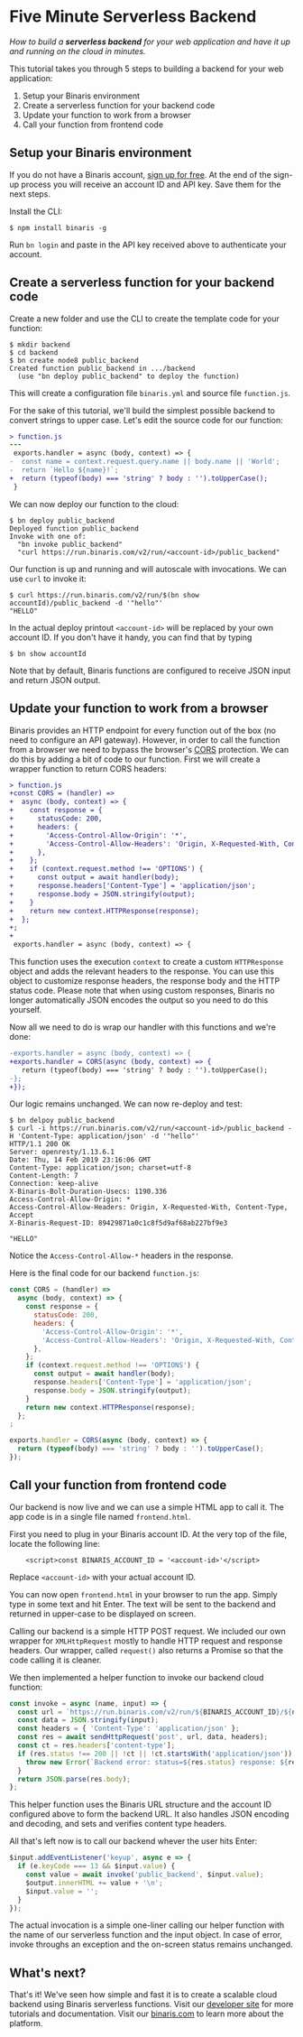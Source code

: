 # Five Minute Serverless Backend
*How to build a **serverless backend** for your web application and have it up and running on the cloud in minutes.*

This tutorial takes you through 5 steps to building a backend for your web application:
1. Setup your Binaris environment
1. Create a serverless function for your backend code
1. Update your function to work from a browser
1. Call your function from frontend code

## Setup your Binaris environment

If you do not have a Binaris account, [sign up for free](https://binaris.com/signup?t=8CDa37). At the end of the sign-up process you will receive an account ID and API key. Save them for the next steps.

Install the CLI:

```
$ npm install binaris -g
```

Run `bn login` and paste in the API key received above to authenticate your account.

## Create a serverless function for your backend code

Create a new folder and use the CLI to create the template code for your function:

```
$ mkdir backend
$ cd backend
$ bn create node8 public_backend
Created function public_backend in .../backend
  (use "bn deploy public_backend" to deploy the function)
  ```

This will create a configuration file `binaris.yml` and source file `function.js`.

For the sake of this tutorial, we'll build the simplest possible backend to convert strings to upper case. Let's edit the source code for our function:

```diff
> function.js
---
 exports.handler = async (body, context) => {
-  const name = context.request.query.name || body.name || 'World';
-  return `Hello ${name}!`;
+  return (typeof(body) === 'string' ? body : '').toUpperCase();
 }
```

We can now deploy our function to the cloud:

```
$ bn deploy public_backend
Deployed function public_backend
Invoke with one of:
  "bn invoke public_backend"
  "curl https://run.binaris.com/v2/run/<account-id>/public_backend"
```

Our function is up and running and will autoscale with invocations. We can use `curl` to invoke it:

```
$ curl https://run.binaris.com/v2/run/$(bn show accountId)/public_backend -d '"hello"'
"HELLO"
```

In the actual deploy printout `<account-id>` will be replaced by your own account ID. If you don't have it handy, you can find that by typing

```
$ bn show accountId
```

Note that by default, Binaris functions are configured to receive JSON input and return JSON output.

## Update your function to work from a browser

Binaris provides an HTTP endpoint for every function out of the box (no need to configure an API gateway). However, in order to call the function from a browser we need to bypass the browser's [CORS](https://en.wikipedia.org/wiki/Cross-origin_resource_sharing) protection. We can do this by adding a bit of code to our function. First we will create a wrapper function to return CORS headers:

```diff
> function.js
+const CORS = (handler) =>
+  async (body, context) => {
+    const response = {
+      statusCode: 200,
+      headers: {
+        'Access-Control-Allow-Origin': '*',
+        'Access-Control-Allow-Headers': 'Origin, X-Requested-With, Content-Type, Accept',
+      },
+    };
+    if (context.request.method !== 'OPTIONS') {
+      const output = await handler(body);
+      response.headers['Content-Type'] = 'application/json';
+      response.body = JSON.stringify(output);
+    }
+    return new context.HTTPResponse(response);
+  };
+;
+
 exports.handler = async (body, context) => {
```

This function uses the execution `context` to create a custom `HTTPResponse` object and adds the relevant headers to the response. You can use this object to customize response headers, the response body and the HTTP status code. Please note that when using custom responses, Binaris no longer automatically JSON encodes the output so you need to do this yourself.

Now all we need to do is wrap our handler with this functions and we're done:

```diff
-exports.handler = async (body, context) => {
+exports.handler = CORS(async (body, context) => {
   return (typeof(body) === 'string' ? body : '').toUpperCase();
-};
+});
```

Our logic remains unchanged. We can now re-deploy and test:

```
$ bn delpoy public_backend
$ curl -i https://run.binaris.com/v2/run/<account-id>/public_backend -H 'Content-Type: application/json' -d '"hello"'
HTTP/1.1 200 OK
Server: openresty/1.13.6.1
Date: Thu, 14 Feb 2019 23:16:06 GMT
Content-Type: application/json; charset=utf-8
Content-Length: 7
Connection: keep-alive
X-Binaris-Bolt-Duration-Usecs: 1190.336
Access-Control-Allow-Origin: *
Access-Control-Allow-Headers: Origin, X-Requested-With, Content-Type, Accept
X-Binaris-Request-ID: 89429871a0c1c8f5d9af68ab227bf9e3

"HELLO"
```

Notice the ``Access-Control-Allow-*`` headers in the response.

Here is the final code for our backend `function.js`:

```javascript
const CORS = (handler) =>
  async (body, context) => {
    const response = {
      statusCode: 200,
      headers: {
        'Access-Control-Allow-Origin': '*',
        'Access-Control-Allow-Headers': 'Origin, X-Requested-With, Content-Type, Accept',
      },
    };
    if (context.request.method !== 'OPTIONS') {
      const output = await handler(body);
      response.headers['Content-Type'] = 'application/json';
      response.body = JSON.stringify(output);
    }
    return new context.HTTPResponse(response);
  };
;

exports.handler = CORS(async (body, context) => {
  return (typeof(body) === 'string' ? body : '').toUpperCase();
});
```

## Call your function from frontend code

Our backend is now live and we can use a simple HTML app to call it. The app code is in a single file named `frontend.html`.

First you need to plug in your Binaris account ID. At the very top of the file, locate the following line:

```htmlmixed
    <script>const BINARIS_ACCOUNT_ID = '<account-id>'</script>
```

Replace `<account-id>` with your actual account ID.

You can now open `frontend.html` in your browser to run the app. Simply type in some text and hit Enter. The text will be sent to the backend and returned in upper-case to be displayed on screen.

Calling our backend is a simple HTTP POST request. We included our own wrapper for `XMLHttpRequest` mostly to handle HTTP request and response headers. Our wrapper, called `request()` also returns a Promise so that the code calling it is cleaner.

We then implemented a helper function to invoke our backend cloud function:

```javascript
const invoke = async (name, input) => {
  const url = `https://run.binaris.com/v2/run/${BINARIS_ACCOUNT_ID}/${name}`;
  const data = JSON.stringify(input);
  const headers = { 'Content-Type': 'application/json' };
  const res = await sendHttpRequest('post', url, data, headers);
  const ct = res.headers['content-type'];
  if (res.status !== 200 || !ct || !ct.startsWith('application/json')) {
    throw new Error(`Backend error: status=${res.status} response: ${res.body}`);
  }
  return JSON.parse(res.body);
};
```

This helper function uses the Binaris URL structure and the account ID configured above to form the backend URL. It also handles JSON encoding and decoding, and sets and verifies content type headers.

All that's left now is to call our backend whever the user hits Enter:

```javascript
$input.addEventListener('keyup', async e => {
  if (e.keyCode === 13 && $input.value) {
    const value = await invoke('public_backend', $input.value);
    $output.innerHTML += value + '\n';
    $input.value = '';
  }
});
```

The actual invocation is a simple one-liner calling our helper function with the name of our serverless function and the input object. In case of error, invoke throughs an exception and the on-screen status remains unchanged.

## What's next?

That's it! We've seen how simple and fast it is to create a scalable cloud backend using Binaris serverless functions. Visit our [developer site](https://dev.binaris.com/) for more tutorials and documentation. Visit our [binaris.com](https://www.binaris.com/) to learn more about the platform.
